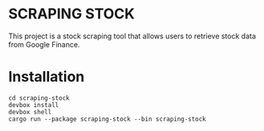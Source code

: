 # SCRAPING STOCK

This project is a stock scraping tool that allows users to retrieve stock data from Google Finance.

# Installation

```shell
cd scraping-stock
devbox install
devbox shell
cargo run --package scraping-stock --bin scraping-stock
```